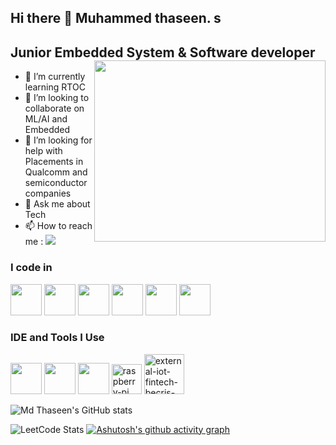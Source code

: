 ## Hi there 👋 Muhammed thaseen. s

Junior Embedded System & Software developer 
<img align="right" width="370" height="290" src="https://i.pinimg.com/originals/47/f0/34/47f0342cec72b800463bf003eac1257e.gif">
-                                                
- 🌱 I’m currently learning RTOC
- 👯 I’m looking to collaborate on ML/AI and Embedded 
- 🤔 I’m looking for help with Placements in Qualcomm and semiconductor companies
- 💬 Ask me about Tech
- 📫 How to reach me :
[<img src="https://img.shields.io/badge/LinkedIn-0077B5?style=for-the-badge&logo=linkedin&logoColor=white" />](https://www.linkedin.com/in/mdthaseen36/)


### I code in
<img height="50" width="50" src="https://img.icons8.com/color/48/000000/python.png" /> <img height="50" width="50" src="https://img.icons8.com/color/48/000000/c-programming.png" /> <img height="50" width="50" src="https://img.icons8.com/color/48/000000/c-plus-plus-logo.png" />   <img height="50" width="50" src="https://img.icons8.com/fluent/48/000000/arduino.png"/> <img height="50" width="50" src="https://img.icons8.com/color/48/000000/mysql-logo.png"/>  <img height="50" width="50" src="https://img.icons8.com/color/48/000000/nodejs.png"/>  

### IDE and Tools I Use
<img height="50" width="50" src="https://img.icons8.com/color/48/000000/visual-studio-code-2019.png"/> <img height="50" width="50" src="https://img.icons8.com/color/48/000000/pycharm.png"/> <img height="50" width="50" src="https://img.icons8.com/color/50/000000/git.png"/> 
<img width="48" height="48" src="https://img.icons8.com/color/48/raspberry-pi.png" alt="raspberry-pi"/>
<img width="64" height="64" src="https://img.icons8.com/external-becris-lineal-becris/64/external-iot-fintech-becris-lineal-becris.png" alt="external-iot-fintech-becris-lineal-becris"/>




![Md Thaseen's GitHub stats](https://github-readme-stats.vercel.app/api?username=Muhammed-thaseen&theme=dark&show_icons=true&&hide=issues,contribs)

![LeetCode Stats](https://leetcard.jacoblin.cool/Muhammedthaseen?theme=dark&font=Marcellus&ext=contest)
[![Ashutosh's github activity graph](https://github-readme-activity-graph.vercel.app/graph?username=Muhammed-thaseen&bg_color=000000&color=ffffff&line=ff0000&point=ffffff&area=true&hide_border=true)](https://github.com/ashutosh00710/github-readme-activity-graph)



